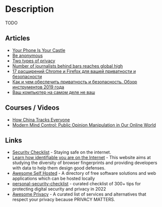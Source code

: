 # Description

TODO


## Articles

- [Your Phone Is Your Castle](https://puri.sm/posts/your-phone-is-your-castle/)
- [Be anonymous](https://kg.dev/thoughts/be-anonymous)
- [Two types of privacy](https://seirdy.one/posts/2022/06/25/two-types-of-privacy/)
- [Number of journalists behind bars reaches global high](https://cpj.org/reports/2021/12/number-of-journalists-behind-bars-reaches-global-high/)
- [17 расширений Chrome и Firefox для вашей приватности и безопасности](https://habr.com/ru/company/globalsign/blog/525290/)
- [Как и чем обеспечить приватность и безопасность. Обзор инструментов 2019 года](https://habr.com/ru/company/edison/blog/478364/)
- [Ваш компьютер на самом деле не ваш](https://habr.com/ru/post/528358/)


## Courses / Videos

- [How China Tracks Everyone](https://youtu.be/CLo3e1Pak-Y)
- [Modern Mind Control: Public Opinion Manipulation in Our Online World](https://youtu.be/gAmZXrSUofM)


## Links

- [Security Checklist](https://brianlovin.com/security) - Staying safe on the internet.
- [Learn how identifiable you are on the Internet](https://amiunique.org/) - This website aims at studying the diversity of browser fingerprints and providing developers with data to help them design good defenses.
- [Awesome Self Hosted](https://selfhosted.libhunt.com/) - A directory of free software solutions and web applications which can be hosted locally
- [personal-security-checklist](https://github.com/Lissy93/personal-security-checklist) - curated checklist of 300+ tips for protecting digital security and privacy in 2022
- [Awesome Privacy](https://github.com/pluja/awesome-privacy) - A curated list of services and alternatives that respect your privacy because PRIVACY MATTERS.
